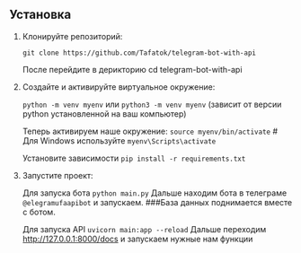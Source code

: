 
###
## Установка

1. Клонируйте репозиторий:
    
    ```git clone https://github.com/Tafatok/telegram-bot-with-api```

    После перейдите в дерикторию cd telegram-bot-with-api

    

2. Создайте и активируйте виртуальное окружение:
    
    ```python -m venv myenv``` или ```python3 -m venv myenv``` (зависит от версии python установленной на ваш компьютер)
   
   Теперь активируем наше окружение:
   ```source myenv/bin/activate```  # Для Windows используйте ```myenv\Scripts\activate```

   Установите зависимости
    ```pip install -r requirements.txt```
   

4. Запустите проект:
    
    Для запуска бота
    ```python main.py```
    Дальше находим бота в телеграме ```@elegramufaapibot``` и запускаем.
    ###База данных поднимается вместе с ботом.
   
    Для запуска API
    ```uvicorn main:app --reload```
    Дальше переходим http://127.0.0.1:8000/docs и запускаем нужные нам функции
    
